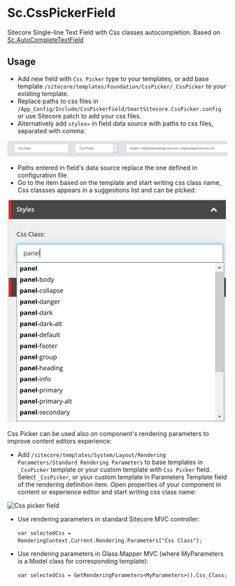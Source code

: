 # Sc.CssPickerField

Sitecore Single-line Text Field with Css classes autocompletion. Based on [Sc.AutoCompleteTextField](https://github.com/whuu/Sc.AutoCompleteTextField) 

## Usage
* Add new field with `Css Picker` type to your templates, or add base template `/sitecore/templates/Foundation/CssPicker/_CssPicker` to your existing template.
* Replace paths to css files in `/App_Config/Include/CssPickerField/SmartSitecore.CssPicker.config` or use Sitecore patch to add your css files. 
* Alternatively add `styles=` in field data source with paths to css files, separated with comma:

![Css picker field datasource](https://raw.githubusercontent.com/whuu/Sc.CssPickerField/master/img/css-picker-with-datasource.png)
* Paths entered in field's data source replace the one defined in configuration file. 
* Go to the item based on the template and start writing css class name, Css classses appears in a suggestions list and can be picked:

![Css picker field](https://raw.githubusercontent.com/whuu/Sc.CssPickerField/master/img/css-picker-field.png)

Css Picker can be used also on component's rendering parameters to improve content editors experience:
* Add `/sitecore/templates/System/Layout/Rendering Parameters/Standard Rendering Parameters` to base templates in `_CssPicker` template or your custom template with `Css Picker` field. 
Select `_CssPicker`, or your custom template in Parameters Template field of the rendering definition item.
Open properties of your component in content or experience editor and start writing css class name:

![Css picker field](https://raw.githubusercontent.com/whuu/Sc.CssPickerField/master/img/css-picker-in-rendering-params.PNG.png)
* Use rendering parameters in standard Sitecore MVC controller:

  `var selectedCss = RenderingContext.Current.Rendering.Parameters["Css Class"];`
* Use rendering parameters in Glass Mapper MVC (where MyParameters is a Model class for corresponding template):

  `var selectedCss = GetRenderingParameters<MyParameters>().Css_Class;`

